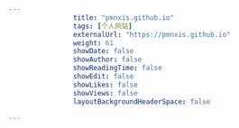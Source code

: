 ```yaml
---
                title: "pmnxis.github.io"
                tags: [个人网站]
                externalUrl: "https://pmnxis.github.io"
                weight: 61
                showDate: false
                showAuthor: false
                showReadingTime: false
                showEdit: false
                showLikes: false
                showViews: false
                layoutBackgroundHeaderSpace: false
                
---
```


